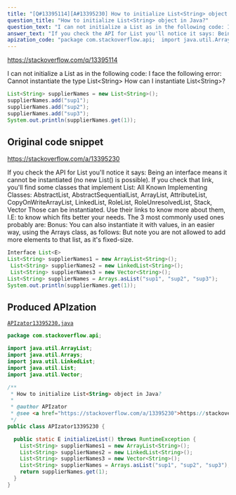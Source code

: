 ```yaml
---
title: "[Q#13395114][A#13395230] How to initialize List<String> object in Java?"
question_title: "How to initialize List<String> object in Java?"
question_text: "I can not initialize a List as in the following code: I face the following error: Cannot instantiate the type List<String> How can I instantiate List<String>?"
answer_text: "If you check the API for List you'll notice it says: Being an interface means it cannot be instantiated (no new List() is possible). If you check that link, you'll find some classes that implement List: All Known Implementing Classes: AbstractList, AbstractSequentialList, ArrayList, AttributeList, CopyOnWriteArrayList, LinkedList, RoleList, RoleUnresolvedList, Stack, Vector Those can be instantiated. Use their links to know more about them, I.E: to know which fits better your needs. The 3 most commonly used ones probably are: Bonus: You can also instantiate it with values, in an easier way, using the Arrays class, as follows: But note you are not allowed to add more elements to that list, as it's fixed-size."
apization_code: "package com.stackoverflow.api;  import java.util.ArrayList; import java.util.Arrays; import java.util.LinkedList; import java.util.List; import java.util.Vector;  /**  * How to initialize List<String> object in Java?  *  * @author APIzator  * @see <a href=\"https://stackoverflow.com/a/13395230\">https://stackoverflow.com/a/13395230</a>  */ public class APIzator13395230 {    public static E initializeList() throws RuntimeException {     List<String> supplierNames1 = new ArrayList<String>();     List<String> supplierNames2 = new LinkedList<String>();     List<String> supplierNames3 = new Vector<String>();     List<String> supplierNames = Arrays.asList(\"sup1\", \"sup2\", \"sup3\");     return supplierNames.get(1);   } }"
---
```


https://stackoverflow.com/q/13395114

I can not initialize a List as in the following code:
I face the following error:
Cannot instantiate the type List&lt;String&gt;
How can I instantiate List&lt;String&gt;?


```java
List<String> supplierNames = new List<String>();
supplierNames.add("sup1");
supplierNames.add("sup2");
supplierNames.add("sup3");
System.out.println(supplierNames.get(1));
```


## Original code snippet

https://stackoverflow.com/a/13395230

If you check the API for List you&#x27;ll notice it says:
Being an interface means it cannot be instantiated (no new List() is possible).
If you check that link, you&#x27;ll find some classes that implement List:
All Known Implementing Classes:
AbstractList, AbstractSequentialList, ArrayList, AttributeList, CopyOnWriteArrayList, LinkedList, RoleList, RoleUnresolvedList, Stack, Vector
Those can be instantiated. Use their links to know more about them, I.E: to know which fits better your needs.
The 3 most commonly used ones probably are:
Bonus:
You can also instantiate it with values, in an easier way, using the Arrays class, as follows:
But note you are not allowed to add more elements to that list, as it&#x27;s fixed-size.

```java
Interface List<E>
List<String> supplierNames1 = new ArrayList<String>();
 List<String> supplierNames2 = new LinkedList<String>();
 List<String> supplierNames3 = new Vector<String>();
List<String> supplierNames = Arrays.asList("sup1", "sup2", "sup3");
System.out.println(supplierNames.get(1));
```

## Produced APIzation

[`APIzator13395230.java`](https://github.com/pasqualesalza/apization-temp-data/raw/master/apizations/java/APIzator13395230.java)

```java
package com.stackoverflow.api;

import java.util.ArrayList;
import java.util.Arrays;
import java.util.LinkedList;
import java.util.List;
import java.util.Vector;

/**
 * How to initialize List<String> object in Java?
 *
 * @author APIzator
 * @see <a href="https://stackoverflow.com/a/13395230">https://stackoverflow.com/a/13395230</a>
 */
public class APIzator13395230 {

  public static E initializeList() throws RuntimeException {
    List<String> supplierNames1 = new ArrayList<String>();
    List<String> supplierNames2 = new LinkedList<String>();
    List<String> supplierNames3 = new Vector<String>();
    List<String> supplierNames = Arrays.asList("sup1", "sup2", "sup3");
    return supplierNames.get(1);
  }
}

```